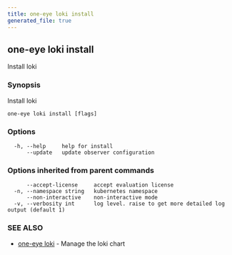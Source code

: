 ```yaml
---
title: one-eye loki install
generated_file: true
---
```

## one-eye loki install

Install loki

### Synopsis

Install loki

```
one-eye loki install [flags]
```

### Options

```
  -h, --help     help for install
      --update   update observer configuration
```

### Options inherited from parent commands

```
      --accept-license     accept evaluation license
  -n, --namespace string   kubernetes namespace
      --non-interactive    non-interactive mode
  -v, --verbosity int      log level. raise to get more detailed log output (default 1)
```

### SEE ALSO

* [one-eye loki](/docs/one-eye/cli/reference/one-eye_loki/)	 - Manage the loki chart

